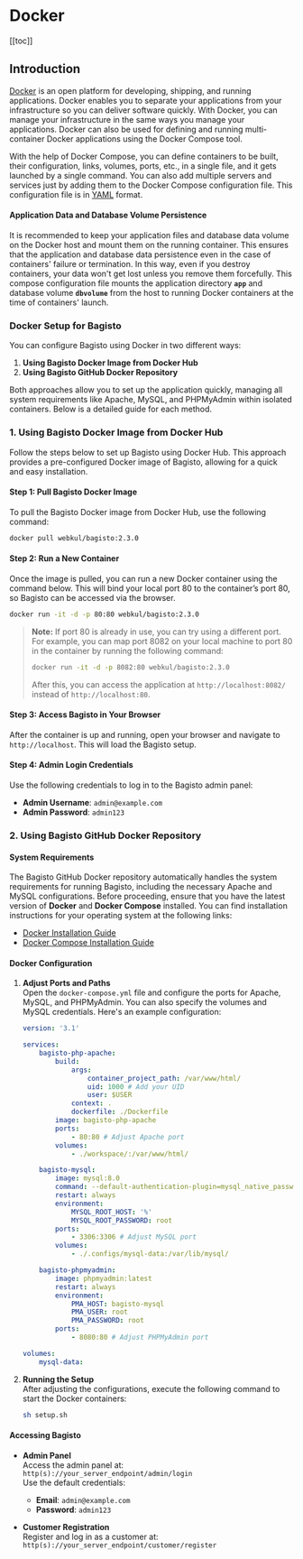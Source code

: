 # Docker

[[toc]]

## Introduction

[Docker](https://www.docker.com/) is an open platform for developing, shipping, and running applications. Docker enables you to separate your applications from your infrastructure so you can deliver software quickly. With Docker, you can manage your infrastructure in the same ways you manage your applications. Docker can also be used for defining and running multi-container Docker applications using the Docker Compose tool.

With the help of Docker Compose, you can define containers to be built, their configuration, links, volumes, ports, etc., in a single file, and it gets launched by a single command. You can also add multiple servers and services just by adding them to the Docker Compose configuration file. This configuration file is in [YAML](https://en.wikipedia.org/wiki/YAML) format.

#### Application Data and Database Volume Persistence

It is recommended to keep your application files and database data volume on the Docker host and mount them on the running container. This ensures that the application and database data persistence even in the case of containers' failure or termination. In this way, even if you destroy containers, your data won't get lost unless you remove them forcefully.
This compose configuration file mounts the application directory **`app`** and database volume **`dbvolume`** from the host to running Docker containers at the time of containers' launch.

### Docker Setup for Bagisto

You can configure Bagisto using Docker in two different ways:

1. **Using Bagisto Docker Image from Docker Hub**
2. **Using Bagisto GitHub Docker Repository**

Both approaches allow you to set up the application quickly, managing all system requirements like Apache, MySQL, and PHPMyAdmin within isolated containers. Below is a detailed guide for each method.

### 1. **Using Bagisto Docker Image from Docker Hub**

Follow the steps below to set up Bagisto using Docker Hub. This approach provides a pre-configured Docker image of Bagisto, allowing for a quick and easy installation.

#### Step 1: Pull Bagisto Docker Image

To pull the Bagisto Docker image from Docker Hub, use the following command:

```bash
docker pull webkul/bagisto:2.3.0
```

#### Step 2: Run a New Container

Once the image is pulled, you can run a new Docker container using the command below. This will bind your local port 80 to the container’s port 80, so Bagisto can be accessed via the browser.

```bash
docker run -it -d -p 80:80 webkul/bagisto:2.3.0
```

> **Note:**
> If port 80 is already in use, you can try using a different port. For example, you can map port 8082 on your local machine to port 80 in the container by running the following command:
>
> ```bash
> docker run -it -d -p 8082:80 webkul/bagisto:2.3.0
> ```
> After this, you can access the application at `http://localhost:8082/` instead of `http://localhost:80`.

#### Step 3: Access Bagisto in Your Browser

After the container is up and running, open your browser and navigate to `http://localhost`. This will load the Bagisto setup.

#### Step 4: Admin Login Credentials

Use the following credentials to log in to the Bagisto admin panel:

- **Admin Username**: `admin@example.com`
- **Admin Password**: `admin123`

### 2. **Using Bagisto GitHub Docker Repository**

#### System Requirements

The Bagisto GitHub Docker repository automatically handles the system requirements for running Bagisto, including the necessary Apache and MySQL configurations. Before proceeding, ensure that you have the latest version of **Docker** and **Docker Compose** installed. You can find installation instructions for your operating system at the following links:
- [Docker Installation Guide](https://docs.docker.com/install/)
- [Docker Compose Installation Guide](https://docs.docker.com/compose/install/)

#### Docker Configuration

1. **Adjust Ports and Paths**  
   Open the `docker-compose.yml` file and configure the ports for Apache, MySQL, and PHPMyAdmin. You can also specify the volumes and MySQL credentials. Here's an example configuration:

   ```yaml
   version: '3.1'

   services:
       bagisto-php-apache:
           build:
               args:
                   container_project_path: /var/www/html/
                   uid: 1000 # Add your UID
                   user: $USER
               context: .
               dockerfile: ./Dockerfile
           image: bagisto-php-apache
           ports:
               - 80:80 # Adjust Apache port
           volumes:
               - ./workspace/:/var/www/html/

       bagisto-mysql:
           image: mysql:8.0
           command: --default-authentication-plugin=mysql_native_password
           restart: always
           environment:
               MYSQL_ROOT_HOST: '%'
               MYSQL_ROOT_PASSWORD: root
           ports:
               - 3306:3306 # Adjust MySQL port
           volumes:
               - ./.configs/mysql-data:/var/lib/mysql/

       bagisto-phpmyadmin:
           image: phpmyadmin:latest
           restart: always
           environment:
               PMA_HOST: bagisto-mysql
               PMA_USER: root
               PMA_PASSWORD: root
           ports:
               - 8080:80 # Adjust PHPMyAdmin port

   volumes:
       mysql-data:
   ```

2. **Running the Setup**  
   After adjusting the configurations, execute the following command to start the Docker containers:
   ```bash
   sh setup.sh
   ```

#### Accessing Bagisto

- **Admin Panel**  
  Access the admin panel at:  
  `http(s)://your_server_endpoint/admin/login`  
  Use the default credentials:
  - **Email**: `admin@example.com`
  - **Password**: `admin123`

- **Customer Registration**  
  Register and log in as a customer at:  
  `http(s)://your_server_endpoint/customer/register`
